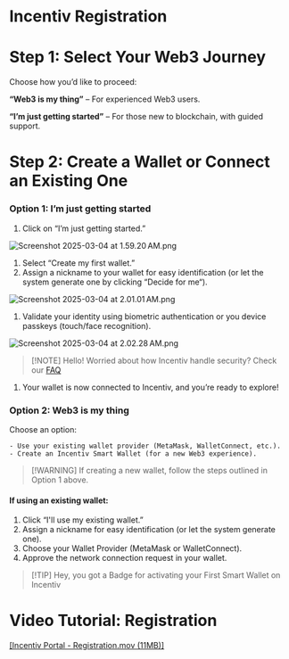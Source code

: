 # Incentiv Registration

# Step 1: Select Your Web3 Journey

Choose how you’d like to proceed:

**“Web3 is my thing”** – For experienced Web3 users.

**“I’m just getting started”** – For those new to blockchain, with guided support.

# Step 2: Create a Wallet or Connect an Existing One

### Option 1: I’m just getting started

1. Click on “I’m just getting started.”

![Screenshot 2025-03-04 at 1.59.20 AM.png](media_Incentiv%20Registration/nUqYTitzKEN4b7-Screenshot%202025-03-04%20at%201.59.20%E2%80%AFAM.png)

1. Select “Create my first wallet.”
2. Assign a nickname to your wallet for easy identification (or let the system generate one by clicking “Decide for me“).

![Screenshot 2025-03-04 at 2.01.01 AM.png](media_Incentiv%20Registration/XZNMeHDq-APfZV-Screenshot%202025-03-04%20at%202.01.01%E2%80%AFAM.png)

1. Validate your identity using biometric authentication or you device passkeys (touch/face recognition).

![Screenshot 2025-03-04 at 2.02.28 AM.png](media_Incentiv%20Registration/lwCYuLfxvunk5--Screenshot%202025-03-04%20at%202.02.28%E2%80%AFAM.png)

> [\!NOTE]
> Hello\! Worried about how Incentiv handle security? Check our [FAQ](https://slite.com/api/public/notes/FqQxtynJIOMSgG/redirect)

1. Your wallet is now connected to Incentiv, and you’re ready to explore\!

### Option 2: Web3 is my thing

Choose an option:

```
- Use your existing wallet provider (MetaMask, WalletConnect, etc.).
- Create an Incentiv Smart Wallet (for a new Web3 experience).
```

> [\!WARNING]
> If creating a new wallet, follow the steps outlined in Option 1 above.

#### If using an existing wallet:

1. Click “I'll use my existing wallet.”
2. Assign a nickname for easy identification (or let the system generate one).
3. Choose your Wallet Provider (MetaMask or WalletConnect).
4. Approve the network connection request in your wallet.

> [\!TIP]
> Hey, you got a Badge for activating your First Smart Wallet on Incentiv

# Video Tutorial: Registration

[[Incentiv Portal - Registration.mov (11MB)]](media_Incentiv%20Registration/hHV_M9NVaSrxZi-Incentiv%20Portal%20-%20Registration.mov)